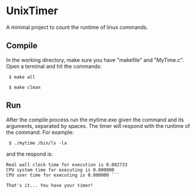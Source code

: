 
# UnixTimer
A minimal project to count the runtime of linux commands.

## Compile
In the working directory, make sure you have "makefile" and "MyTime.c". Open a terminal and hit the commands:

``` $ make all```

``` $ make clean```

## Run

After the compile process run the mytime.exe given the command and its arguments, separated by spaces. The timer will respond with the runtime of the command. For example:

``` $ ./mytime /bin/ls -la```

and the respond is:

``` ...folder, files and
Real wall clock time for execution is 0.002733 
CPU system time for executing is 0.000000 
CPU user time for executing is 0.000000 ```

That's it... You have your timer!
